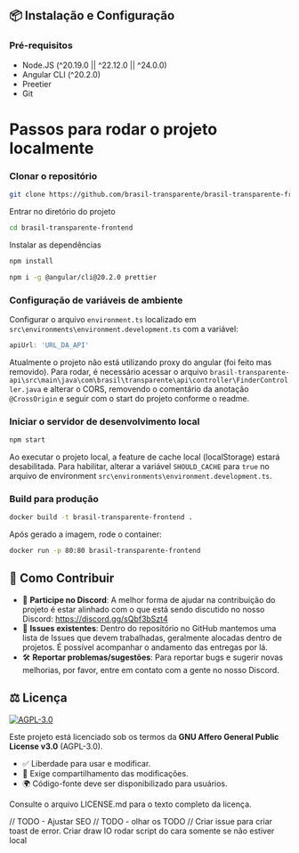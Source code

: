 ## 📦 Instalação e Configuração

### Pré-requisitos
- Node.JS (^20.19.0 || ^22.12.0 || ^24.0.0)
- Angular CLI (^20.2.0)
- Preetier
- Git

# Passos para rodar o projeto localmente

### Clonar o repositório
```bash
git clone https://github.com/brasil-transparente/brasil-transparente-frontend.git
```

Entrar no diretório do projeto
```bash
cd brasil-transparente-frontend
```

Instalar as dependências
```bash
npm install

npm i -g @angular/cli@20.2.0 prettier
```

### Configuração de variáveis de ambiente
Configurar o arquivo `environment.ts` localizado em `src\environments\environment.development.ts` com a variável: 
```typescript
apiUrl: 'URL_DA_API'
```

Atualmente o projeto não está utilizando proxy do angular (foi feito mas removido). Para rodar, é necessário acessar o arquivo `brasil-transparente-api\src\main\java\com\brasil\transparente\api\controller\FinderController.java` e alterar o CORS, removendo o comentário da anotação `@CrossOrigin` e seguir com o start do projeto conforme o readme.

### Iniciar o servidor de desenvolvimento local

```bash
npm start
```

Ao executar o projeto local, a feature de cache local (localStorage) estará desabilitada. Para habilitar, alterar a variável `SHOULD_CACHE` para `true` no arquivo de environment `src\environments\environment.development.ts`.

### Build para produção

```bash
docker build -t brasil-transparente-frontend .
```

Após gerado a imagem, rode o container:

```bash
docker run -p 80:80 brasil-transparente-frontend
```


## 🤝 Como Contribuir
- 📌 **Participe no Discord**: A melhor forma de ajudar na contribuição do projeto é estar alinhado com o que está sendo discutido no nosso Discord:
  https://discord.gg/sQbf3bSzt4
- 🐛 **Issues existentes**: Dentro do repositório no GitHub mantemos uma lista de Issues que devem trabalhadas, geralmente alocadas dentro de projetos. É possível acompanhar o andamento das entregas por lá.
- 🛠️ **Reportar problemas/sugestões**: Para reportar bugs e sugerir novas melhorias, por favor, entre em contato com a gente no nosso Discord.

## ⚖️ Licença
[![AGPL-3.0](https://img.shields.io/badge/License-AGPL_v3-blue.svg)](https://www.gnu.org/licenses/agpl-3.0)

Este projeto está licenciado sob os termos da **GNU Affero General Public License v3.0** (AGPL-3.0).
- ✅ Liberdade para usar e modificar.
- 🔁 Exige compartilhamento das modificações.
- 🌍 Código-fonte deve ser disponibilizado para usuários.

Consulte o arquivo LICENSE.md para o texto completo da licença.


// TODO - Ajustar SEO
// TODO - olhar os TODO
// Criar issue para criar toast de error.
Criar draw IO
rodar script do cara somente se não estiver local